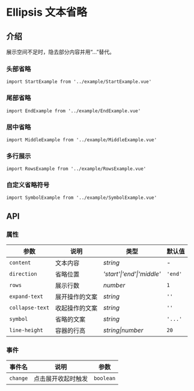 # Ellipsis 文本省略

## 介绍

展示空间不足时，隐去部分内容并用“…”替代。

### 头部省略

```demo
import StartExample from '../example/StartExample.vue'
```

### 尾部省略

```demo
import EndExample from '../example/EndExample.vue'
```

### 居中省略

```demo
import MiddleExample from '../example/MiddleExample.vue'
```

### 多行展示

```demo
import RowsExample from '../example/RowsExample.vue'
```

### 自定义省略符号

```demo
import SymbolExample from '../example/SymbolExample.vue'
```


## API

### 属性

| 参数            | 说明           | 类型                       | 默认值  |
| --------------- | -------------- | -------------------------- | ------- |
| `content`       | 文本内容       | _string_                   | -       |
| `direction`     | 省略位置       | _'start'\|'end'\|'middle'_ | `'end'` |
| `rows`          | 展示行数       | _number_                   | `1`     |
| `expand-text`   | 展开操作的文案 | _string_                   | `''`    |
| `collapse-text` | 收起操作的文案 | _string_                   | `''`    |
| `symbol`        | 省略的文案     | _string_                   | `'...'` |
| `line-height`   | 容器的行高     | _string\|number_           | `20`    |

### 事件

| 事件名   | 说明               | 参数      |
| -------- | ------------------ | --------- |
| `change` | 点击展开收起时触发 | `boolean` |
